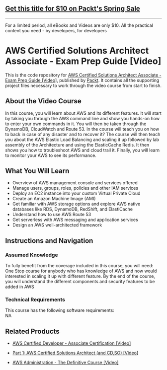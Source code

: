 ## [Get this title for $10 on Packt's Spring Sale](https://www.packt.com/V09941?utm_source=github&utm_medium=packt-github-repo&utm_campaign=spring_10_dollar_2022)
-----
For a limited period, all eBooks and Videos are only $10. All the practical content you need \- by developers, for developers

# AWS Certified Solutions Architect Associate - Exam Prep Guide [Video]
This is the code repository for [AWS Certified Solutions Architect Associate - Exam Prep Guide [Video]](https://www.packtpub.com/virtualization-and-cloud/aws-administration-definitive-course-video?utm_source=github&utm_medium=repository&utm_campaign=9781788472555), published by [Packt](https://www.packtpub.com/?utm_source=github). It contains all the supporting project files necessary to work through the video course from start to finish.
## About the Video Course
In this course, you will learn about AWS and its different features. It will start by taking you through the AWS command line and show you hands-on how to enter your own commands in it. You will then be taken through the DynamoDB, CloudWatch and Route 53. In the course will teach you on how to back in case of any disaster and to recover it? The course will then teach you about the AWS Elastic Load Balancing and scaling it up followed by lab assembly of the Architecture and using the ElasticCache Redis. It then shows you how to troubleshoot AWS and cloud trail it. Finally, you will learn to monitor your AWS to see its performance.


<H2>What You Will Learn</H2>
<DIV class=book-info-will-learn-text>
<UL>
<LI>Overview of AWS management console and services offered 
<LI>Manage users, groups, roles, policies and other IAM services 
<LI>Deploy an EC2 instance into your custom Virtual Private Cloud 
<LI>Create an Amazon Machine Image (AMI) 
<LI>Get familiar with AWS storage options and explore AWS native databases like RDS, DynamoDB, RedShift, and ElastiCache 
<LI>Understand how to use AWS Route 53 
<LI>Get serverless with AWS messaging and application services 
<LI>Design an AWS well-architected framework </LI></UL></DIV>

## Instructions and Navigation
### Assumed Knowledge
To fully benefit from the coverage included in this course, you will need:<br/>
One Stop course for anybody who has knowledge of AWS and now would interested in scaling it up with different feature. By the end of the course, you will understand the different components and security features to be added in AWS
### Technical Requirements
This course has the following software requirements:<br/>
NA

## Related Products
* [AWS Certified Developer - Associate Certification [Video]](https://www.packtpub.com/virtualization-and-cloud/aws-administration-definitive-course-video?utm_source=github&utm_medium=repository&utm_campaign=9781788472555)

* [Part 1: AWS Certified Solutions Architect (and CD,SO) [Video]](https://www.packtpub.com/virtualization-and-cloud/aws-administration-definitive-course-video?utm_source=github&utm_medium=repository&utm_campaign=9781788472555)

* [AWS Administration - The Definitive Course [Video]](https://www.packtpub.com/virtualization-and-cloud/aws-administration-definitive-course-video?utm_source=github&utm_medium=repository&utm_campaign=9781788472555)

